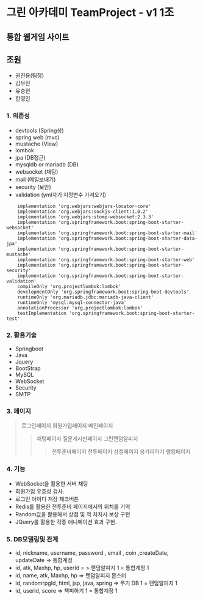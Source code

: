 # 그린 아카데미 TeamProject - v1 1조

## 통합 웹게임 사이트

## 조원
- 권진용(팀장)
- 김무진
- 유승현
- 한영인

### 1. 의존성
- devtools (Spring성)
- spring web (mvc)
- mustache (View)
- lombok 
- jpa (DB접근)
- mysqldb or mariadb (DB)
- websocket (채팅)
- mail (메일보내기)
- security (보안)
- validation (yml자기 지정변수 가져오기)
```
    implementation 'org.webjars:webjars-locator-core'
	implementation 'org.webjars:sockjs-client:1.0.2'
	implementation 'org.webjars:stomp-websocket:2.3.3'
	implementation 'org.springframework.boot:spring-boot-starter-websocket'
	implementation 'org.springframework.boot:spring-boot-starter-mail'
	implementation 'org.springframework.boot:spring-boot-starter-data-jpa'
	implementation 'org.springframework.boot:spring-boot-starter-mustache'
	implementation 'org.springframework.boot:spring-boot-starter-web'
	implementation 'org.springframework.boot:spring-boot-starter-security'
	implementation 'org.springframework.boot:spring-boot-starter-validation'
	compileOnly 'org.projectlombok:lombok'
	developmentOnly 'org.springframework.boot:spring-boot-devtools'
	runtimeOnly 'org.mariadb.jdbc:mariadb-java-client'
	runtimeOnly 'mysql:mysql-connector-java'
	annotationProcessor 'org.projectlombok:lombok'
	testImplementation 'org.springframework.boot:spring-boot-starter-test'
```

### 2. 활용기술
- Springboot 
- Java
- Jquery
- BootStrap
- MySQL
- WebSocket
- Security
- SMTP

### 3. 페이지 
> 로그인페이지
> 회원가입페이지
> 메인페이지
>> 채팅페이지
>> 질문게시판페이지
>> 그린랜덤알피지
>>> 전투준비페이지
>>> 전투페이지
>>> 상점페이지
>> 응가피하기
>>> 랭킹페이지

### 4. 기능
- WebSocket을 활용한 서버 채팅
- 회원가입 유효성 검사.
- 로그인 아이디 저장 체크버튼
- Redis를 활용한 전투준비 페이지에서의 위치를 기억
- Random값을 활용해서 상점 및 적 처치시 보상 구현
- JQuery를 활용한 각종 애니메이션 효과 구현.

### 5. DB모델링및 관계
- id, nickname, username, password , email , coin ,createDate, updateDate => 통합계정
- id, atk, Maxhp, hp, userId = > 랜덤알피지 1 = 통합계정 1
- id, name, atk, Maxhp, hp => 랜덤알피지 몬스터
- id, randomrpgId, html, jsp, java, spring => 무기 DB 1 = 랜덤알피지 1
- id, userId, score => 책피하기 1 = 통합계정 1